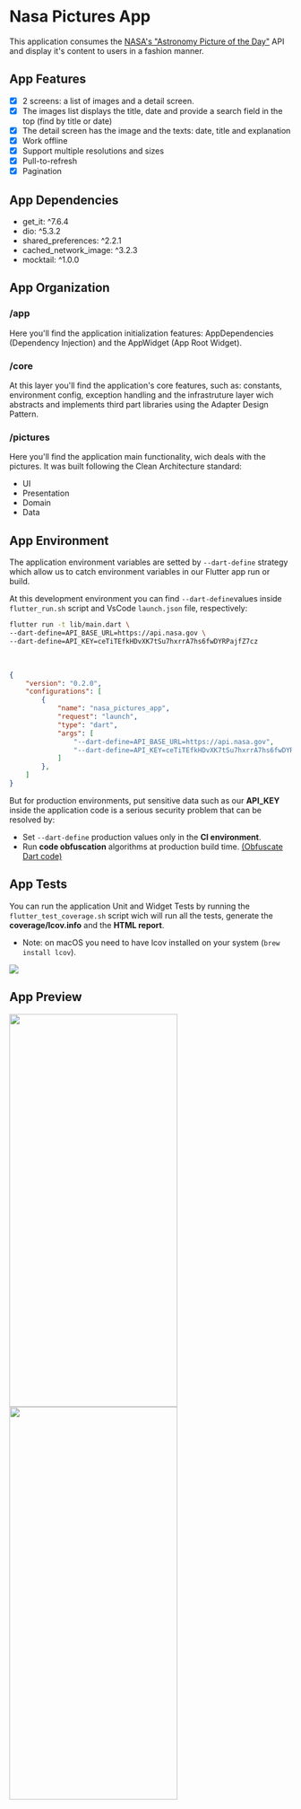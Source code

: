 # Nasa Pictures App

This application consumes the [NASA's "Astronomy Picture of the Day"](https://api.nasa.gov) API and display it's content to users in a fashion manner.


## App Features

- [x] 2 screens: a list of images and a detail screen.
- [x] The images list displays the title, date and provide a search field in the top (find by title or date)
- [x] The detail screen has the image and the texts: date, title and explanation
- [x] Work offline
- [x] Support multiple resolutions and sizes
- [x] Pull-to-refresh 
- [x] Pagination

## App Dependencies

- get_it: ^7.6.4
- dio: ^5.3.2
- shared_preferences: ^2.2.1
- cached_network_image: ^3.2.3
- mocktail: ^1.0.0

## App Organization

### /app

Here you'll find the application initialization features: AppDependencies (Dependency Injection) and the AppWidget (App Root Widget).

### /core

At this layer you'll find the application's core features, such as: constants, environment config, exception handling and the infrastruture layer wich abstracts and implements third part libraries using the Adapter Design Pattern.

### /pictures

Here you'll find the application main functionality, wich deals with the pictures. It was built following the Clean Architecture standard:

- UI
- Presentation
- Domain
- Data

## App Environment

The application environment variables are setted by ```--dart-define``` strategy which allow us to catch environment variables in our Flutter app run or build.

At this development environment you can find ```--dart-define```values inside ```flutter_run.sh``` script and VsCode ```launch.json``` file, respectively:

```bash
flutter run -t lib/main.dart \
--dart-define=API_BASE_URL=https://api.nasa.gov \
--dart-define=API_KEY=ceTiTEfkHDvXK7tSu7hxrrA7hs6fwDYRPajfZ7cz
```
<br>

```json
{
    "version": "0.2.0",
    "configurations": [
        {
            "name": "nasa_pictures_app",
            "request": "launch",
            "type": "dart",
            "args": [
                "--dart-define=API_BASE_URL=https://api.nasa.gov",
                "--dart-define=API_KEY=ceTiTEfkHDvXK7tSu7hxrrA7hs6fwDYRPajfZ7cz"
            ]
        },
    ]
}
```

But for production environments, put sensitive data such as our __API_KEY__ inside the application code is a serious security problem that can be resolved by:
- Set ```--dart-define```  production values only in the __CI environment__.
- Run __code obfuscation__ algorithms at production build time. [(Obfuscate Dart code)](https://docs.flutter.dev/deployment/obfuscate)



## App Tests

You can run the application Unit and Widget Tests by running the ```flutter_test_coverage.sh``` script wich will run all the tests, generate the __coverage/lcov.info__ and the __HTML report__.

- Note: on macOS you need to have lcov installed on your system (`brew install lcov`).

<img src="https://github.com/joaovictorgarcia10/nasa_pictures_app/blob/master/assets/coverage.png"/>


## App Preview

<img src="https://github.com/joaovictorgarcia10/nasa_pictures_app/blob/master/assets/preview_1.png" width="300" height="700"/>
<img src="https://github.com/joaovictorgarcia10/nasa_pictures_app/blob/master/assets/preview_2.png" width="300" height="700"/>













